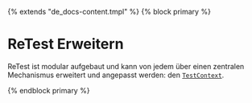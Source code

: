 {% extends "de_docs-content.tmpl" %}
{% block primary %}

ReTest Erweitern
================

ReTest ist modular aufgebaut und kann von jedem über einen zentralen Mechanismus erweitert und angepasst werden: 
den [`TestContext`](testcontext.md).

{% endblock primary %}